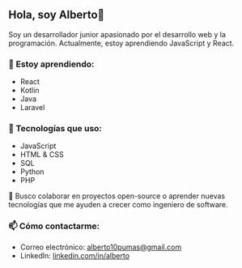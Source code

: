 ## Hola, soy Alberto👋

Soy un desarrollador junior apasionado por el desarrollo web y la programación. Actualmente, estoy aprendiendo JavaScript y React.

### 🌱 Estoy aprendiendo:
- React
- Kotlin
- Java
- Laravel

### 🔧 Tecnologías que uso:
- JavaScript
- HTML & CSS
- SQL
- Python
- PHP

🚀 Busco colaborar en proyectos open-source o aprender nuevas tecnologías que me ayuden a crecer como ingeniero de software.

### 📫 Cómo contactarme:
- Correo electrónico: [alberto10pumas@gmail.com](mailto:alberto10puma@gmail.com)
- LinkedIn: [linkedin.com/in/alberto](www.linkedin.com/in/alberto-hernandez-cardenas-274334158)

<!--
**albertoher/albertoher** is a ✨ _special_ ✨ repository because its `README.md` (this file) appears on your GitHub profile.

Here are some ideas to get you started:

- 🔭 I’m currently working on ...
- 🌱 I’m currently learning ...
- 👯 I’m looking to collaborate on ...
- 🤔 I’m looking for help with ...
- 💬 Ask me about ...
- 📫 How to reach me: ...
- 😄 Pronouns: ...
- ⚡ Fun fact: ...
-->
